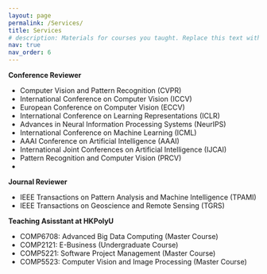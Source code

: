 ```yaml
---
layout: page
permalink: /Services/
title: Services
# description: Materials for courses you taught. Replace this text with your description.
nav: true
nav_order: 6
---
```


**Conference Reviewer**
* Computer Vision and Pattern Recognition (CVPR)
* International Conference on Computer Vision (ICCV)
* European Conference on Computer Vision (ECCV)
* International Conference on Learning Representations (ICLR)
* Advances in Neural Information Processing Systems (NeurIPS)
* International Conference on Machine Learning (ICML)
* AAAI Conference on Artificial Intelligence (AAAI)
* International Joint Conferences on Artificial Intelligence (IJCAI)
* Pattern Recognition and Computer Vision (PRCV)
* 
**Journal Reviewer**
* IEEE Transactions on Pattern Analysis and Machine Intelligence (TPAMI)
* IEEE Transactions on Geoscience and Remote Sensing (TGRS)
<!-- International Joint Conferences on Artificial Intelligence (IJCAI), 2020-2024 -->
<!-- ACM International Conference on Multimedia (ACM MM), 2021-2023 -->

**Teaching Asisstant at HKPolyU**

* COMP6708: Advanced Big Data Computing (Master Course)
* COMP2121: E-Business (Undergraduate Course)
* COMP5221: Software Project Management (Master Course)
* COMP5523: Computer Vision and Image Processing (Master Course)
